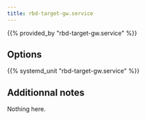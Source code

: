 ```yaml
---
title: rbd-target-gw.service
---
```


{{% provided_by "rbd-target-gw.service" %}}

## Options

{{% systemd_unit "rbd-target-gw.service" %}}

## Additionnal notes

Nothing here.
